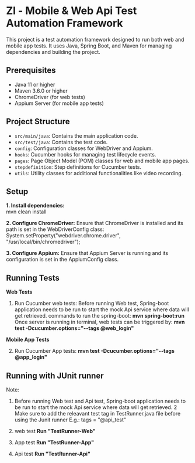 # Zl - Mobile & Web Api Test Automation Framework

This project is a test automation framework designed to run both web and mobile app tests. It uses Java, Spring Boot, and Maven for managing dependencies and building the project.


## Prerequisites

- Java 11 or higher
- Maven 3.6.0 or higher
- ChromeDriver (for web tests)
- Appium Server (for mobile app tests)


## Project Structure

- `src/main/java`: Contains the main application code.
- `src/test/java`: Contains the test code.
- `config`: Configuration classes for WebDriver and Appium.
- `hooks`: Cucumber hooks for managing test lifecycle events.
- `pages`: Page Object Model (POM) classes for web and mobile app pages.
- `stepdefinition`: Step definitions for Cucumber tests.
- `utils`: Utility classes for additional functionalities like video recording.


## Setup

**1. Install dependencies:**  
  mvn clean install

**2. Configure ChromeDriver:**
   Ensure that ChromeDriver is installed and its path is set in the WebDriverConfig class:  
    System.setProperty("webdriver.chrome.driver", "/usr/local/bin/chromedriver");
    
**3. Configure Appium:**
   Ensure that Appium Server is running and its configuration is set in the AppiumConfig class. 


## Running Tests

**Web Tests**

1. Run Cucumber web tests:
   Before running Web test, Spring-boot application needs to be run to start the mock Api service where data will get retrieved.
   commands to run the spring-boot:
   **mvn spring-boot:run**
   Once server is running in terminal, web tests can be triggered by: 
   **mvn test -Dcucumber.options="--tags @web_login"**

**Mobile App Tests**

2. Run Cucumber App tests:
 **mvn test -Dcucumber.options="--tags @app_login"**

## Running with JUnit runner
 Note:
 1. Before running Web test and Api test, Spring-boot application needs to be run to start the mock Api service where data will get retrieved.
 2  Make sure to add the releavant test tag in TestRunner.java file before using the Junit runner
       E.g.: tags = "@api_test"

1. web test
    **Run "TestRunner-Web"**

2. App test
   **Run "TestRunner-App"**

3. Api test
   **Run "TestRunner-Api"**








   
